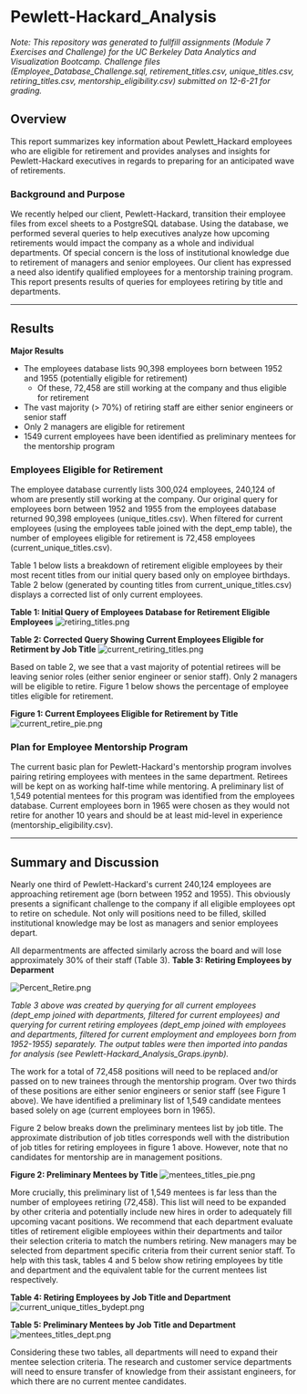 # Pewlett-Hackard_Analysis

*Note: This repository was generated to fullfill assignments (Module 7 Exercises and Challenge) for the UC Berkeley Data Analytics and Visualization Bootcamp. Challenge files (Employee_Database_Challenge.sql, retirement_titles.csv, unique_titles.csv, retiring_titles.csv, mentorship_eligibility.csv) submitted on 12-6-21 for grading.*

## Overview
This report summarizes key information about Pewlett_Hackard employees who are eligible for retirement and provides analyses and insights for Pewlett-Hackard executives in regards to preparing for an anticipated wave of retirements.

### Background and Purpose
We recently helped our client, Pewlett-Hackard, transition their employee files from excel sheets to a PostgreSQL database. Using the database, we performed several queries to help executives analyze how upcoming retirements would impact the company as a whole and individual departments. Of special concern is the loss of institutional knowledge due to retirement of managers and senior employees. Our client has expressed a need also identify qualified employees for a mentorship training program. This report presents results of queries for employees retiring by title and departments. 


---
## Results
**Major Results**
- The employees database lists 90,398 employees born between 1952 and 1955 (potentially eligible for retirement)
	- Of these, 72,458 are still working at the company and thus eligible for retirement
- The vast majority (> 70%) of retiring staff are either senior engineers or senior staff
- Only 2 managers are eligible for retirement
- 1549 current employees have been identified as preliminary mentees for the mentorship program


### Employees Eligible for Retirement
The employee database currently lists 300,024 employees, 240,124 of whom are presently still working at the company. Our original query for employees born between 1952 and 1955 from the employees database returned 90,398 employees (unique_titles.csv). When filtered for current employees (using the employees table joined with the dept_emp table), the number of employees eligible for retirement is 72,458 employees (current_unique_titles.csv).

Table 1 below lists a breakdown of retirement eligible employees by their most recent titles from our initial query based only on employee birthdays. Table 2 below (generated by counting titles from current_unique_titles.csv) displays a corrected list of only current employees. 

**Table 1: Initial Query of Employees Database for Retirement Eligible Employees**
![retiring_titles.png](/Images/retiring_titles.png)


**Table 2: Corrected Query Showing Current Employees Eligible for Retirment by Job Title**
![current_retiring_titles.png](/Images/current_retiring_titles.png)



Based on table 2, we see that a vast majority of potential retirees will be leaving senior roles (either senior engineer or senior staff). Only 2 managers will be eligible to retire. Figure 1 below shows the percentage of employee titles eligible for retirement.

**Figure 1: Current Employees Eligible for Retirement by Title**
![current_retire_pie.png](/Images/current_retire_pie.png)



### Plan for Employee Mentorship Program
The current basic plan for Pewlett-Hackard's mentorship program involves pairing retiring employees with mentees in the same department. Retirees will be kept on as working half-time while mentoring. A preliminary list of 1,549 potential mentees for this program was identified from the employees database. Current employees born in 1965 were chosen as they would not retire for another 10 years and should be at least mid-level in experience (mentorship_eligibility.csv). 


---
## Summary and Discussion
Nearly one third of Pewlett-Hackard's current 240,124 employees are approaching retirement age (born between 1952 and 1955).  This obviously presents a significant challenge to the company if all eligible employees opt to retire on schedule. Not only will positions need to be filled, skilled institutional knowledge may be lost as managers and senior employees depart. 

All deparmentments are affected similarly across the board and will lose approximately 30% of their staff (Table 3).
**Table 3: Retiring Employees by Deparment**

![Percent_Retire.png](/Images/Percent_Retire.png)

*Table 3 above was created by querying for all current employees (dept_emp joined with departments, filtered for current employees) and querying for current retiring employees (dept_emp joined with employees and departments, filtered for current employment and employees born from 1952-1955) separately. The output tables were then imported into pandas for analysis (see Pewlett-Hackard_Analysis_Graps.ipynb).*


The work for a total of 72,458 positions will need to be replaced and/or passed on to new trainees through the mentorship program. Over two thirds of these positions are either senior engineers or senior staff (see Figure 1 above). We have identified a preliminary list of 1,549 candidate mentees based solely on age (current employees born in 1965). 

Figure 2 below breaks down the preliminary mentees list by job title. The approximate distribution of job titles corresponds well with the distribution of job titles for retiring employees in figure 1 above. However, note that no candidates for mentorship are in management positions.

**Figure 2: Preliminary Mentees by Title**
![mentees_titles_pie.png](/Images/mentees_titles_pie.png)

More crucially, this preliminary list of 1,549 mentees is far less than the number of employees retiring (72,458). This list will need to be expanded by other criteria and potentially include new hires in order to adequately fill upcoming vacant positions. We recommend that each department evaluate titles of retirement eligible employees within their departments and tailor their selection criteria to match the numbers retiring. New managers may be selected from department specific criteria from their current senior staff. To help with this task, tables 4 and 5 below show retiring employees by title and department and the equivalent table for the current mentees list respectively.

**Table 4: Retiring Employees by Job Title and Department**
![current_unique_titles_bydept.png](/Images/current_unique_titles_bydept.png)



**Table 5: Preliminary Mentees by Job Title and Department**
![mentees_titles_dept.png](/Images/mentees_titles_dept.png)

Considering these two tables, all departments will need to expand their mentee selection criteria. The research and customer service departments will need to ensure transfer of knowledge from their assistant engineers, for which there are no current mentee candidates.